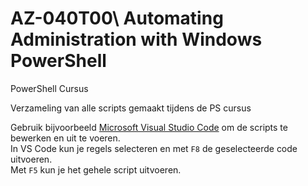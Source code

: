 # AZ-040T00\ Automating Administration with Windows PowerShell
PowerShell Cursus

Verzameling van alle scripts gemaakt tijdens de PS cursus  

Gebruik bijvoorbeeld [Microsoft Visual Studio Code](https://code.visualstudio.com/ "VS Code website") om de scripts te bewerken en uit te voeren.  
In VS Code kun je regels selecteren en met `F8` de geselecteerde code uitvoeren.  
Met `F5` kun je het gehele script uitvoeren.  